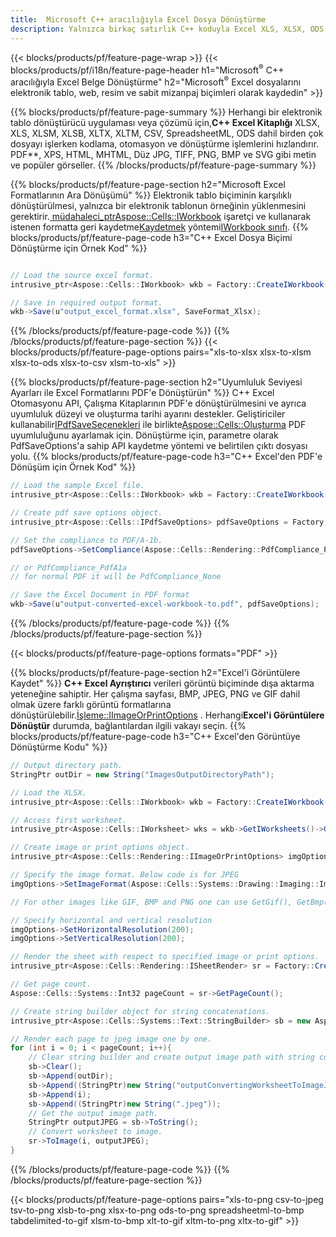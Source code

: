 ```yaml
---
title:  Microsoft C++ aracılığıyla Excel Dosya Dönüştürme
description: Yalnızca birkaç satırlık C++ koduyla Excel XLS, XLSX, ODS, CSV'i PDF, XPS, HTML, JPEG ve diğer biçimlere dönüştürün.
---
```

{{< blocks/products/pf/feature-page-wrap >}}
{{< blocks/products/pf/i18n/feature-page-header h1="Microsoft<sup>&reg;</sup> C++ aracılığıyla Excel Belge Dönüştürme" h2="Microsoft<sup>&reg;</sup> Excel dosyalarını elektronik tablo, web, resim ve sabit mizanpaj biçimleri olarak kaydedin" >}}

{{% blocks/products/pf/feature-page-summary %}}
 Herhangi bir elektronik tablo dönüştürücü uygulaması veya çözümü için,**C++ Excel Kitaplığı** XLSX, XLS, XLSM, XLSB, XLTX, XLTM, CSV, SpreadsheetML, ODS dahil birden çok dosyayı işlerken kodlama, otomasyon ve dönüştürme işlemlerini hızlandırır. PDF**, XPS, HTML, MHTML, Düz JPG, TIFF, PNG, BMP ve SVG gibi metin ve popüler görseller.
{{% /blocks/products/pf/feature-page-summary %}}

{{% blocks/products/pf/feature-page-section h2="Microsoft Excel Formatlarının Ara Dönüşümü" %}}
 Elektronik tablo biçiminin karşılıklı dönüştürülmesi, yalnızca bir elektronik tablonun örneğinin yüklenmesini gerektirir.[ müdahaleci_ptr<Aspose::Cells::IWorkbook>](https://reference.aspose.com/cells/cpp/class/aspose.cells.i_workbook) işaretçi ve kullanarak istenen formatta geri kaydetme[Kaydetmek](https://reference.aspose.com/cells/cpp/class/aspose.cells.i_workbook#a9460f52a2dec8f4bf623a4905167d997) yöntemi[IWorkbook sınıfı](https://reference.aspose.com/cells/cpp/class/aspose.cells.i_workbook).
{{% blocks/products/pf/feature-page-code h3="C++ Excel Dosya Biçimi Dönüştürme için Örnek Kod" %}}

```cs

// Load the source excel format.
intrusive_ptr<Aspose::Cells::IWorkbook> wkb = Factory::CreateIWorkbook(u"src_excel_file.xls");

// Save in required output format.
wkb->Save(u"output_excel_format.xlsx", SaveFormat_Xlsx);

```
{{% /blocks/products/pf/feature-page-code %}}
{{% /blocks/products/pf/feature-page-section %}}
{{< blocks/products/pf/feature-page-options pairs="xls-to-xlsx xlsx-to-xlsm xlsx-to-ods xlsx-to-csv xlsm-to-xls" >}}


{{% blocks/products/pf/feature-page-section h2="Uyumluluk Seviyesi Ayarları ile Excel Formatlarını PDF\'e Dönüştürün" %}}
 C++ Excel Otomasyonu API, Çalışma Kitaplarının PDF'e dönüştürülmesini ve ayrıca uyumluluk düzeyi ve oluşturma tarihi ayarını destekler. Geliştiriciler kullanabilir[IPdfSaveSeçenekleri](https://reference.aspose.com/cells/cpp/class/aspose.cells.i_pdf_save_options) ile birlikte[Aspose::Cells::Oluşturma](https://reference.aspose.com/cells/cpp/namespace/aspose.cells.rendering) PDF uyumluluğunu ayarlamak için. Dönüştürme için, parametre olarak PdfSaveOptions'a sahip API kaydetme yöntemi ve belirtilen çıktı dosyası yolu.
{{% blocks/products/pf/feature-page-code h3="C++ Excel\'den PDF\'e Dönüşüm için Örnek Kod" %}}

```cs
// Load the sample Excel file.
intrusive_ptr<Aspose::Cells::IWorkbook> wkb = Factory::CreateIWorkbook(u"sample-convert-excel-to.pdf");

// Create pdf save options object.
intrusive_ptr<Aspose::Cells::IPdfSaveOptions> pdfSaveOptions = Factory::CreateIPdfSaveOptions();

// Set the compliance to PDF/A-1b.
pdfSaveOptions->SetCompliance(Aspose::Cells::Rendering::PdfCompliance_PdfA1b);

// or PdfCompliance_PdfA1a 
// for normal PDF it will be PdfCompliance_None

// Save the Excel Document in PDF format
wkb->Save(u"output-converted-excel-workbook-to.pdf", pdfSaveOptions);


```
{{% /blocks/products/pf/feature-page-code %}}
{{% /blocks/products/pf/feature-page-section %}}

{{< blocks/products/pf/feature-page-options formats="PDF" >}}

{{% blocks/products/pf/feature-page-section h2="Excel\'i Görüntülere Kaydet" %}}
**C++ Excel Ayrıştırıcı** verileri görüntü biçiminde dışa aktarma yeteneğine sahiptir. Her çalışma sayfası, BMP, JPEG, PNG ve GIF dahil olmak üzere farklı görüntü formatlarına dönüştürülebilir.[İşleme::IImageOrPrintOptions](https://reference.aspose.com/cells/cpp/class/aspose.cells.rendering.i_image_or_print_options) . Herhangi**Excel'i Görüntülere Dönüştür** durumda, bağlantılardan ilgili vakayı seçin.
{{% blocks/products/pf/feature-page-code h3="C++ Excel\'den Görüntüye Dönüştürme Kodu" %}}

```cs
// Output directory path.
StringPtr outDir = new String("ImagesOutputDirectoryPath");

// Load the XLSX.
intrusive_ptr<Aspose::Cells::IWorkbook> wkb = Factory::CreateIWorkbook(u"source-excel-file.xlsx");

// Access first worksheet.
intrusive_ptr<Aspose::Cells::IWorksheet> wks = wkb->GetIWorksheets()->GetObjectByIndex(0);

// Create image or print options object.
intrusive_ptr<Aspose::Cells::Rendering::IImageOrPrintOptions> imgOptions = Factory::CreateIImageOrPrintOptions();

// Specify the image format. Below code is for JPEG
imgOptions->SetImageFormat(Aspose::Cells::Systems::Drawing::Imaging::ImageFormat::GetJpeg());

// For other images like GIF, BMP and PNG one can use GetGif(), GetBmp() and GetPng() respectively 

// Specify horizontal and vertical resolution
imgOptions->SetHorizontalResolution(200);
imgOptions->SetVerticalResolution(200);

// Render the sheet with respect to specified image or print options.
intrusive_ptr<Aspose::Cells::Rendering::ISheetRender> sr = Factory::CreateISheetRender(wks, imgOptions);

// Get page count.
Aspose::Cells::Systems::Int32 pageCount = sr->GetPageCount();

// Create string builder object for string concatenations.
intrusive_ptr<Aspose::Cells::Systems::Text::StringBuilder> sb = new Aspose::Cells::Systems::Text::StringBuilder();

// Render each page to jpeg image one by one.
for (int i = 0; i < pageCount; i++){
	// Clear string builder and create output image path with string concatenations.
	sb->Clear();
	sb->Append(outDir);
	sb->Append((StringPtr)new String("outputConvertingWorksheetToImageJPEG_"));
	sb->Append(i);
	sb->Append((StringPtr)new String(".jpeg"));
	// Get the output image path.
	StringPtr outputJPEG = sb->ToString();
	// Convert worksheet to image.
	sr->ToImage(i, outputJPEG);
}
```
{{% /blocks/products/pf/feature-page-code %}}
{{% /blocks/products/pf/feature-page-section %}}

{{< blocks/products/pf/feature-page-options pairs="xls-to-png csv-to-jpeg tsv-to-png xlsb-to-png xlsx-to-png ods-to-png spreadsheetml-to-bmp tabdelimited-to-gif xlsm-to-bmp xlt-to-gif xltm-to-png xltx-to-gif" >}}
